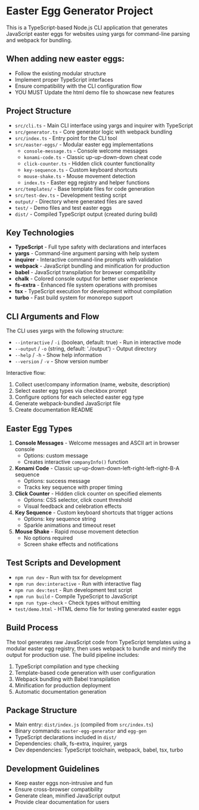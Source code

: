 <!-- Use this file to provide workspace-specific custom instructions to Copilot. For more details, visit https://code.visualstudio.com/docs/copilot/copilot-customization#_use-a-githubcopilotinstructionsmd-file -->

# Easter Egg Generator Project

This is a TypeScript-based Node.js CLI application that generates JavaScript easter eggs for websites using yargs for command-line parsing and webpack for bundling.

## When adding new easter eggs:
- Follow the existing modular structure
- Implement proper TypeScript interfaces
- Ensure compatibility with the CLI configuration flow
- YOU MUST Update the html demo file to showcase new features

## Project Structure
- `src/cli.ts` - Main CLI interface using yargs and inquirer with TypeScript
- `src/generator.ts` - Core generator logic with webpack bundling
- `src/index.ts` - Entry point for the CLI tool
- `src/easter-eggs/` - Modular easter egg implementations
  - `console-message.ts` - Console welcome messages
  - `konami-code.ts` - Classic up-up-down-down cheat code
  - `click-counter.ts` - Hidden click counter functionality
  - `key-sequence.ts` - Custom keyboard shortcuts
  - `mouse-shake.ts` - Mouse movement detection
  - `index.ts` - Easter egg registry and helper functions
- `src/templates/` - Base template files for code generation
- `src/test-dev.ts` - Development testing script
- `output/` - Directory where generated files are saved
- `test/` - Demo files and test easter eggs
- `dist/` - Compiled TypeScript output (created during build)

## Key Technologies
- **TypeScript** - Full type safety with declarations and interfaces
- **yargs** - Command-line argument parsing with help system
- **inquirer** - Interactive command-line prompts with validation
- **webpack** - JavaScript bundling and minification for production
- **babel** - JavaScript transpilation for browser compatibility
- **chalk** - Colored console output for better user experience
- **fs-extra** - Enhanced file system operations with promises
- **tsx** - TypeScript execution for development without compilation
- **turbo** - Fast build system for monorepo support

## CLI Arguments and Flow
The CLI uses yargs with the following structure:
- `--interactive` / `-i` (boolean, default: true) - Run in interactive mode
- `--output` / `-o` (string, default: './output') - Output directory
- `--help` / `-h` - Show help information
- `--version` / `-v` - Show version number

Interactive flow:
1. Collect user/company information (name, website, description)
2. Select easter egg types via checkbox prompt
3. Configure options for each selected easter egg type
4. Generate webpack-bundled JavaScript file
5. Create documentation README

## Easter Egg Types
1. **Console Messages** - Welcome messages and ASCII art in browser console
   - Options: custom message
   - Creates interactive `companyInfo()` function
2. **Konami Code** - Classic up-up-down-down-left-right-left-right-B-A sequence
   - Options: success message
   - Tracks key sequence with proper timing
3. **Click Counter** - Hidden click counter on specified elements
   - Options: CSS selector, click count threshold
   - Visual feedback and celebration effects
4. **Key Sequence** - Custom keyboard shortcuts that trigger actions
   - Options: key sequence string
   - Sparkle animations and timeout reset
5. **Mouse Shake** - Rapid mouse movement detection
   - No options required
   - Screen shake effects and notifications

## Test Scripts and Development
- `npm run dev` - Run with tsx for development
- `npm run dev:interactive` - Run with interactive flag
- `npm run dev:test` - Run development test script
- `npm run build` - Compile TypeScript to JavaScript
- `npm run type-check` - Check types without emitting
- `test/demo.html` - HTML demo file for testing generated easter eggs

## Build Process
The tool generates raw JavaScript code from TypeScript templates using a modular easter egg registry, then uses webpack to bundle and minify the output for production use. The build pipeline includes:
1. TypeScript compilation and type checking
2. Template-based code generation with user configuration
3. Webpack bundling with Babel transpilation
4. Minification for production deployment
5. Automatic documentation generation

## Package Structure
- Main entry: `dist/index.js` (compiled from `src/index.ts`)
- Binary commands: `easter-egg-generator` and `egg-gen`
- TypeScript declarations included in `dist/`
- Dependencies: chalk, fs-extra, inquirer, yargs
- Dev dependencies: TypeScript toolchain, webpack, babel, tsx, turbo

## Development Guidelines
- Keep easter eggs non-intrusive and fun
- Ensure cross-browser compatibility
- Generate clean, minified JavaScript output
- Provide clear documentation for users


